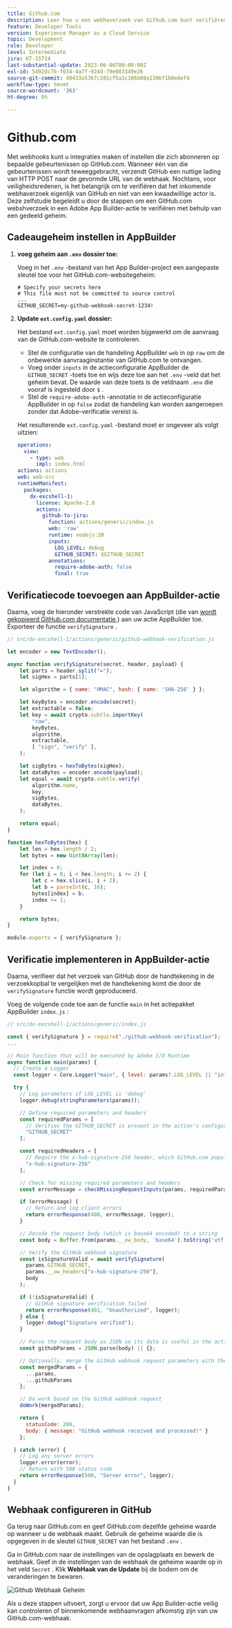 ```yaml
---
title: Github.com
description: Leer hoe u een webhaverzoek van Github.com kunt verifiëren in een App Builder-actie.
feature: Developer Tools
version: Experience Manager as a Cloud Service
topic: Development
role: Developer
level: Intermediate
jira: KT-15714
last-substantial-update: 2023-06-06T00:00:00Z
exl-id: 5492dc7b-f034-4a7f-924d-79e083349e26
source-git-commit: 48433a5367c281cf5a1c106b08a1306f1b0e8ef4
workflow-type: tm+mt
source-wordcount: '363'
ht-degree: 0%

---
```


# Github.com

Met webhooks kunt u integraties maken of instellen die zich abonneren op bepaalde gebeurtenissen op GitHub.com. Wanneer één van die gebeurtenissen wordt teweeggebracht, verzendt GitHub een nuttige lading van HTTP POST naar de gevormde URL van de webhaak. Nochtans, voor veiligheidsredenen, is het belangrijk om te verifiëren dat het inkomende webhaverzoek eigenlijk van GitHub en niet van een kwaadwillige actor is. Deze zelfstudie begeleidt u door de stappen om een GitHub.com webshverzoek in een Adobe App Builder-actie te verifiëren met behulp van een gedeeld geheim.

## Cadeaugeheim instellen in AppBuilder

1. **voeg geheim aan `.env` dossier toe:**

   Voeg in het `.env` -bestand van het App Builder-project een aangepaste sleutel toe voor het GitHub.com-websitegeheim:

   ```env
   # Specify your secrets here
   # This file must not be committed to source control
   ...
   GITHUB_SECRET=my-github-webhook-secret-1234!
   ```

2. **Update `ext.config.yaml` dossier:**

   Het bestand `ext.config.yaml` moet worden bijgewerkt om de aanvraag van de GitHub.com-website te controleren.

   - Stel de configuratie van de handeling AppBuilder `web` in op `raw` om de onbewerkte aanvraaginstantie van GitHub.com te ontvangen.
   - Voeg onder `inputs` in de actieconfiguratie AppBuilder de `GITHUB_SECRET` -toets toe en wijs deze toe aan het `.env` -veld dat het geheim bevat. De waarde van deze toets is de veldnaam `.env` die vooraf is ingesteld door `$` .
   - Stel de `require-adobe-auth` -annotatie in de actieconfiguratie AppBuilder in op `false` zodat de handeling kan worden aangeroepen zonder dat Adobe-verificatie vereist is.

   Het resulterende `ext.config.yaml` -bestand moet er ongeveer als volgt uitzien:

   ```yaml
   operations:
     view:
       - type: web
         impl: index.html
   actions: actions
   web: web-src
   runtimeManifest:
     packages:
       dx-excshell-1:
         license: Apache-2.0
         actions:
           github-to-jira:
             function: actions/generic/index.js
             web: 'raw'
             runtime: nodejs:20
             inputs:
               LOG_LEVEL: debug
               GITHUB_SECRET: $GITHUB_SECRET
             annotations:
               require-adobe-auth: false
               final: true
   ```

## Verificatiecode toevoegen aan AppBuilder-actie

Daarna, voeg de hieronder verstrekte code van JavaScript (die van [ wordt gekopieerd GitHub.com documentatie ](https://docs.github.com/en/webhooks/using-webhooks/validating-webhook-deliveries#javascript-example)) aan uw actie AppBuilder toe. Exporteer de functie `verifySignature` .

```javascript
// src/dx-excshell-1/actions/generic/github-webhook-verification.js

let encoder = new TextEncoder();

async function verifySignature(secret, header, payload) {
    let parts = header.split("=");
    let sigHex = parts[1];

    let algorithm = { name: "HMAC", hash: { name: 'SHA-256' } };

    let keyBytes = encoder.encode(secret);
    let extractable = false;
    let key = await crypto.subtle.importKey(
        "raw",
        keyBytes,
        algorithm,
        extractable,
        [ "sign", "verify" ],
    );

    let sigBytes = hexToBytes(sigHex);
    let dataBytes = encoder.encode(payload);
    let equal = await crypto.subtle.verify(
        algorithm.name,
        key,
        sigBytes,
        dataBytes,
    );

    return equal;
}

function hexToBytes(hex) {
    let len = hex.length / 2;
    let bytes = new Uint8Array(len);

    let index = 0;
    for (let i = 0; i < hex.length; i += 2) {
        let c = hex.slice(i, i + 2);
        let b = parseInt(c, 16);
        bytes[index] = b;
        index += 1;
    }

    return bytes;
}

module.exports = { verifySignature };
```

## Verificatie implementeren in AppBuilder-actie

Daarna, verifieer dat het verzoek van GitHub door de handtekening in de verzoekkopbal te vergelijken met de handtekening komt die door de `verifySignature` functie wordt geproduceerd.

Voeg de volgende code toe aan de functie `main` in het actiepakket AppBuilder `index.js` :


```javascript
// src/dx-excshell-1/actions/generic/index.js

const { verifySignature } = require("./github-webhook-verification");
...

// Main function that will be executed by Adobe I/O Runtime
async function main(params) {
  // Create a Logger
  const logger = Core.Logger("main", { level: params?.LOG_LEVEL || "info" });

  try {
    // Log parameters if LOG_LEVEL is 'debug'
    logger.debug(stringParameters(params));

    // Define required parameters and headers
    const requiredParams = [
      // Verifies the GITHUB_SECRET is present in the action's configuration; add other parameters here as needed.
      "GITHUB_SECRET"
    ];

    const requiredHeaders = [
      // Require the x-hub-signature-256 header, which GitHub.com populates with a sha256 hash of the payload
      "x-hub-signature-256"
    ];

    // Check for missing required parameters and headers
    const errorMessage = checkMissingRequestInputs(params, requiredParams, requiredHeaders);

    if (errorMessage) {
      // Return and log client errors
      return errorResponse(400, errorMessage, logger);
    }

    // Decode the request body (which is base64 encoded) to a string
    const body = Buffer.from(params.__ow_body, 'base64').toString('utf-8');

    // Verify the GitHub webhook signature
    const isSignatureValid = await verifySignature(
      params.GITHUB_SECRET,
      params.__ow_headers["x-hub-signature-256"],
      body
    );

    if (!isSignatureValid) {
      // GitHub signature verification failed
      return errorResponse(401, "Unauthorized", logger);
    } else {
      logger.debug("Signature verified");
    }

    // Parse the request body as JSON so its data is useful in the action
    const githubParams = JSON.parse(body) || {};

    // Optionally, merge the GitHub webhook request parameters with the action parameters
    const mergedParams = {
      ...params,
      ...githubParams
    };

    // Do work based on the GitHub webhook request
    doWork(mergedParams);

    return {
      statusCode: 200,
      body: { message: "GitHub webhook received and processed!" }
    };

  } catch (error) {
    // Log any server errors
    logger.error(error);
    // Return with 500 status code
    return errorResponse(500, "Server error", logger);
  }
}
```

## Webhaak configureren in GitHub

Ga terug naar GitHub.com en geef GitHub.com dezelfde geheime waarde op wanneer u de webhaak maakt. Gebruik de geheime waarde die is opgegeven in de sleutel `GITHUB_SECRET` van het bestand `.env` .

Ga in GitHub.com naar de instellingen van de opslagplaats en bewerk de webhaak. Geef in de instellingen van de webhaak de geheime waarde op in het veld `Secret` . Klik __WebHaak van de Update__ bij de bodem om de veranderingen te bewaren.

![ Github Webhaak Geheim ](./assets/github-webhook-verification/github-webhook-settings.png)

Als u deze stappen uitvoert, zorgt u ervoor dat uw App Builder-actie veilig kan controleren of binnenkomende webhaanvragen afkomstig zijn van uw GitHub.com-webhaak.
